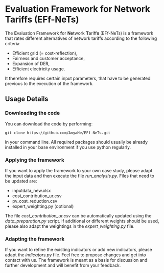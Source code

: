 # Evaluation Framework for Network Tariffs (EFf-NeTs)
The **E**valuation **F**ramework **f**or **Ne**twork **T**ariff**s** (EFf-NeTs) is a 
framework that rates different alternatives of network tariffs according to the 
following criteria:
* Efficient grid (= cost-reflection),
* Fairness and customer acceptance,
* Expansion of DER,
* Efficient electricity usage.

It therefore requires certain input parameters, that have to be generated previous to 
the execution of the framework. 


## Usage Details

### Downloading the code

You can download the code by performing:

    git clone https://github.com/AnyaHe/EFf-NeTs.git

in your command line. All required packages should usually be already installed in your 
base environment if you use python regularly.

### Applying the framework
If you want to apply the framework to your own case study, please adapt the input data 
and then execute the file _run_analysis.py_. Files that need to be updated are:
* inputdata_new.xlsx
* cost_contribution_ur.csv
* pv_cost_reduction.csv
* expert_weighting.py (optional)

The file _cost_contribution_ur.csv_ can be automatically updated using the 
_data_preparation.py_ script. If additional or different weights should be used, please 
also adapt the weightings in the _expert_weighting.py_ file.

### Adapting the framework
If you want to refine the existing indicators or add new indicators, please adapt the 
_indicators.py_ file. Feel free to propose changes and get into contact with us. The 
framework is meant as a basis for discussion and further development and will benefit 
from your feedback.

